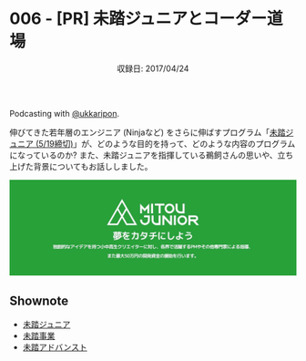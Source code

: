 # 006 - [PR] 未踏ジュニアとコーダー道場
<div style="text-align: center; padding-bottom: 30px;">収録日: 2017/04/24</div><br>

Podcasting with <a href="https://twitter.com/ukkaripon">@ukkaripon</a>.


伸びてきた若年層のエンジニア (Ninjaなど) をさらに伸ばすプログラム「[未踏ジュニア (5/19締切)](http://jr.mitou.org/)」が、どのような目的を持って、どのような内容のプログラムになっているのか? また、未踏ジュニアを指揮している鵜飼さんの思いや、立ち上げた背景についてもお話ししました。

[![Mitou Junior Cover Photo](./mitoujr_cover.jpg)](https://jr.mitou.org/)

## Shownote

- [未踏ジュニア](https://jr.mitou.org/)
- [未踏事業](https://www.ipa.go.jp/jinzai/mitou/portal_index.html)
- [未踏アドバンスト](https://www.ipa.go.jp/jinzai/advanced/2017/koubo_index.html)
